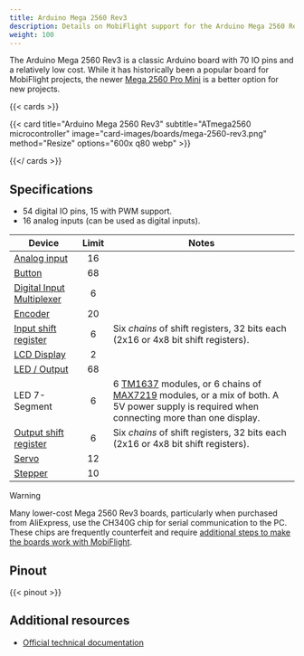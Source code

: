 ```yaml
---
title: Arduino Mega 2560 Rev3
description: Details on MobiFlight support for the Arduino Mega 2560 Rev3
weight: 100
---
```


The Arduino Mega 2560 Rev3 is a classic Arduino board with 70 IO pins and a relatively low cost.
While it has historically been a popular board for MobiFlight projects, the newer [Mega 2560 Pro Mini](/boards/mega-2560-pro-mini) is a better option for new projects.

{{< cards >}}

{{< card title="Arduino Mega 2560 Rev3" subtitle="ATmega2560 microcontroller" image="card-images/boards/mega-2560-rev3.png" method="Resize" options="600x q80 webp" >}}

{{</ cards >}}

## Specifications

- 54 digital IO pins, 15 with PWM support.
- 16 analog inputs (can be used as digital inputs).

 Device | Limit | Notes |
 ------------- | :-----------: | ----------- |
[Analog input](/devices/potentiometer/) | 16 | |
[Button](/devices/button-switch/) | 68 | |
[Digital Input Multiplexer](/devices/multiplexer/) | 6 | |
[Encoder](/devices/encoder/) | 20 | |
[Input shift register](/devices/input-shift-register/) | 6 | Six *chains* of shift registers, 32 bits each (2x16 or 4x8 bit shift registers). |
[LCD Display](/devices/lcd-display/) | 2 | |
[LED / Output](/devices/led/) | 68 | |
LED 7-Segment | 6 | 6 [TM1637](/devices/seven-segment-tm1637/) modules, or 6 chains of [MAX7219](/devices/seven-segment-max7219/) modules, or a mix of both. A 5V power supply is required when connecting more than one display. |
[Output shift register](/devices/output-shift-register/) | 6 | Six *chains* of shift registers, 32 bits each (2x16 or 4x8 bit shift registers). |
[Servo](/devices/servo/) | 12 | |
[Stepper](/devices/stepper-motor) | 10 | |

> [!WARNING]
> Many lower-cost Mega 2560 Rev3 boards, particularly when purchased from AliExpress, use the CH340G chip
> for serial communication to the PC. These chips are frequently counterfeit and require
> [additional steps to make the boards work with MobiFlight](https://www.badcasserole.com/arduino-nano-with-ch340-chips-connection-issues/).

## Pinout

{{< pinout >}}

## Additional resources

- [Official technical documentation](https://docs.arduino.cc/hardware/mega-2560/)
